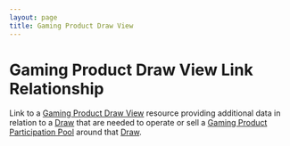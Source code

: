 ```yaml
---
layout: page
title: Gaming Product Draw View
---
```


# Gaming Product Draw View Link Relationship

Link to a [Gaming Product Draw View](../concepts/gaming-product-draw-view) resource providing additional data in relation to a [Draw](../concepts/draw) that are needed to operate or sell a [Gaming Product](../concepts/gaming-product) [Participation Pool](../concepts/participation-pool) around that [Draw](../concepts/draw).
